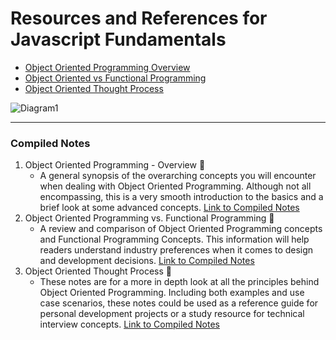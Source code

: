 # Resources and References for Javascript Fundamentals 
* [Object Oriented Programming Overview](https://www.amazon.com/Practical-Object-Oriented-Design-Ruby-Addison-Wesley/dp/0321721330)
* [Object Oriented vs Functional Programming](https://www.oreilly.com/programming/free/object-oriented-vs-functional-programming.csp)
* [Object Oriented Thought Process](https://www.amazon.com/Object-Oriented-Thought-Process-Developers-Library/dp/0321861272)

![Diagram1](https://proprofs.com/quiz-school/topic_images/p19irtika718sh1sr519mj18svf553.jpg)

---

### Compiled Notes 
1. Object Oriented Programming - Overview 📔 
    * A general synopsis of the overarching concepts you will encounter when dealing with Object Oriented Programming. Although not all encompassing, this is a very smooth introduction to the basics and a brief look at some advanced concepts. [Link to Compiled Notes](https://github.com/Jzbonner/ProgrammingConcepts/blob/master/OOP-Concepts/OOP-Overview.md)
2. Object Oriented Programming vs. Functional Programming 📔
    * A review and comparison of Object Oriented Programming concepts and Functional Programming Concepts. This information will help readers understand industry preferences when it comes to design and development decisions. [Link to Compiled Notes](https://github.com/Jzbonner/ProgrammingConcepts/blob/master/OOP-Concepts/OOvsFPNotes.md)
3. Object Oriented Thought Process 📔
    * These notes are for a more in depth look at all the principles behind Object Oriented Programming. Including both examples and use case scenarios, these notes could be used as a reference guide for personal development projects or a study resource for technical interview concepts. [Link to Compiled Notes](https://github.com/Jzbonner/ProgrammingConcepts/blob/master/OOP-Concepts/OOThoughtProcessNotes.md)

